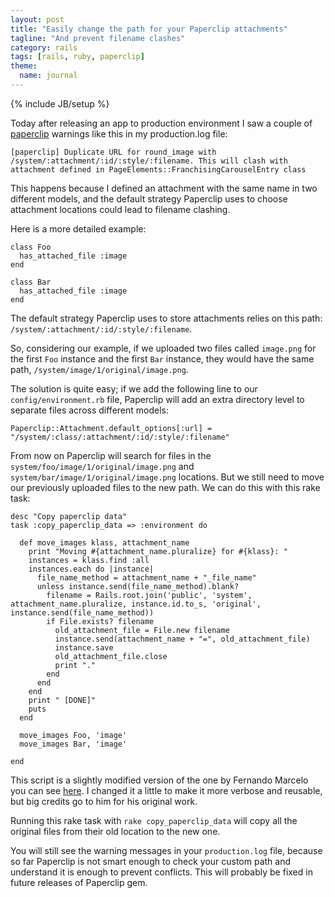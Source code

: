 ```yaml
---
layout: post
title: "Easily change the path for your Paperclip attachments"
tagline: "And prevent filename clashes"
category: rails
tags: [rails, ruby, paperclip]
theme:
  name: journal
---
```

{% include JB/setup %}

Today after releasing an app to production environment I saw a couple of
[paperclip](https://github.com/thoughtbot/paperclip) warnings like this 
in my production.log file:

    [paperclip] Duplicate URL for round_image with /system/:attachment/:id/:style/:filename. This will clash with attachment defined in PageElements::FranchisingCarouselEntry class

This happens because I defined an attachment with the same name in two
different models, and the default strategy Paperclip uses to choose
attachment locations could lead to filename clashing.

Here is a more detailed example:

    class Foo
      has_attached_file :image
    end

    class Bar
      has_attached_file :image
    end

The default strategy Paperclip uses to store attachments relies on this
path: `/system/:attachment/:id/:style/:filename`.

So, considering our example, if we uploaded two files called `image.png`
for the first `Foo` instance and the first `Bar` instance, they would
have the same path, `/system/image/1/original/image.png`.

The solution is quite easy; if we add the following line to our
`config/environment.rb` file, Paperclip will add an extra directory
level to separate files across different models:

    Paperclip::Attachment.default_options[:url] = "/system/:class/:attachment/:id/:style/:filename"

From now on Paperclip will search for files in the
`system/foo/image/1/original/image.png` and
`system/bar/image/1/original/image.png` locations. But we still need to
move our previously uploaded files to the new path. We can do this with
this rake task:


    desc "Copy paperclip data"
    task :copy_paperclip_data => :environment do

      def move_images klass, attachment_name
        print "Moving #{attachment_name.pluralize} for #{klass}: "
        instances = klass.find :all
        instances.each do |instance|
          file_name_method = attachment_name + "_file_name"
          unless instance.send(file_name_method).blank?
            filename = Rails.root.join('public', 'system', attachment_name.pluralize, instance.id.to_s, 'original', instance.send(file_name_method))
            if File.exists? filename
              old_attachment_file = File.new filename
              instance.send(attachment_name + "=", old_attachment_file)
              instance.save
              old_attachment_file.close
              print "."
            end
          end
        end
        print " [DONE]"
        puts
      end

      move_images Foo, 'image'
      move_images Bar, 'image'

    end

This script is a slightly modified version of the one by Fernando
Marcelo you can see [here](http://fernandomarcelo.com/2012/05/paperclip-how-to-move-existing-attachments-to-a-new-path/).
I changed it a little to make it more verbose and reusable, but big
credits go to him for his original work.

Running this rake task with `rake copy_paperclip_data` will copy all the
original files from their old location to the new one.

You will still see the warning messages in your `production.log` file,
because so far Paperclip is not smart enough to check your custom path
and understand it is enough to prevent conflicts. This will probably be
fixed in future releases of Paperclip gem.

